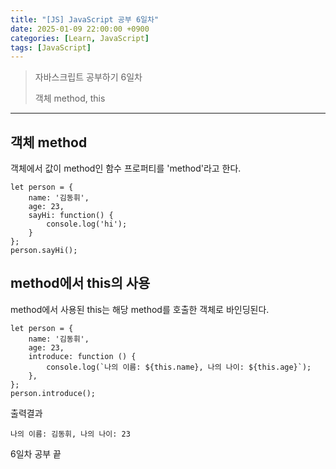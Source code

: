 ```yaml
---
title: "[JS] JavaScript 공부 6일차"
date: 2025-01-09 22:00:00 +0900
categories: [Learn, JavaScript]
tags: [JavaScript]
---
```


> 자바스크립트 공부하기 6일차
>
> 객체 method, this

<hr />

## 객체 method

객체에서 값이 method인 함수 프로퍼티를 'method'라고 한다.

```
let person = {
    name: '김동휘',
    age: 23,
    sayHi: function() {
        console.log('hi');
    }
};
person.sayHi();
```

## method에서 this의 사용

method에서 사용된 this는 해당 method를 호출한 객체로 바인딩된다.

```
let person = {
    name: '김동휘',
    age: 23,
    introduce: function () {
        console.log(`나의 이름: ${this.name}, 나의 나이: ${this.age}`);
    },
};
person.introduce();
```

출력결과

```
나의 이름: 김동휘, 나의 나이: 23
```

6일차 공부 끝
